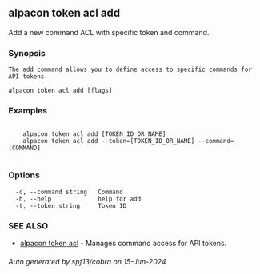 ## alpacon token acl add

Add a new command ACL with specific token and command.

### Synopsis


	The add command allows you to define access to specific commands for API tokens.
	

```
alpacon token acl add [flags]
```

### Examples

```

	alpacon token acl add [TOKEN_ID_OR_NAME] 
	alpacon token acl add --token=[TOKEN_ID_OR_NAME] --command=[COMMAND]
	
```

### Options

```
  -c, --command string   Command
  -h, --help             help for add
  -t, --token string     Token ID
```

### SEE ALSO

* [alpacon token acl](alpacon_token_acl.md)	 - Manages command access for API tokens.

###### Auto generated by spf13/cobra on 15-Jun-2024

